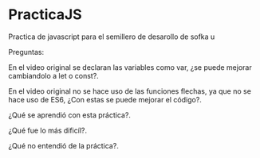 # PracticaJS
Practica de javascript para el semillero de desarollo de sofka u

Preguntas:

En el video original se declaran las variables como var, ¿se puede mejorar cambiandolo a let o const?.

En el video original no se hace uso de las funciones flechas, ya que no se hace uso de ES6, ¿Con estas se puede mejorar el código?.

¿Qué se aprendió con esta práctica?.

¿Qué fue lo más dificíl?.

¿Qué no entendió de la práctica?.
